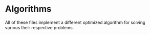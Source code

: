 # Algorithms

All of these files implement a different optimized algorithm for solving various their respective problems.
